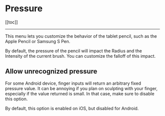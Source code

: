 # Pressure

[[toc]]

---

This menu lets you customize the behavior of the tablet pencil, such as the Apple Pencil or Samsung S Pen.

By default, the pressure of the pencil will impact the Radius and the Intensity of the current brush.
You can customize the falloff of this impact.

## Allow unrecognized pressure

For some Android device, finger inputs will return an arbitrary fixed pressure value.
It can be annoying if you plan on sculpting with your finger, especially if the value returned is small.
In that case, make sure to disable this option.

By default, this option is enabled on iOS, but disabled for Android.



